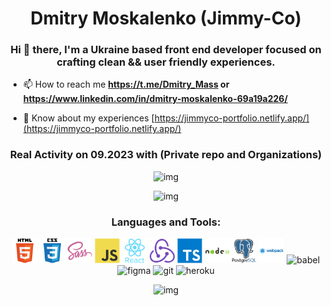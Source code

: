 <h1 align="center">Dmitry Moskalenko (Jimmy-Co)</h1>
<h3 align="center">Hi 👋 there, I'm a Ukraine based front end developer focused on crafting clean && user friendly experiences.</h3>

- 📫 How to reach me **https://t.me/Dmitry_Mass or https://www.linkedin.com/in/dmitry-moskalenko-69a19a226/**

- 📄 Know about my experiences [https://jimmyco-portfolio.netlify.app/](https://jimmyco-portfolio.netlify.app/)

<h3 align="center">Real Activity on 09.2023 with (Private repo and Organizations) </h3>
<p align="center"> <img src="https://i.postimg.cc/bNSY4hXD/2023-09-21-3.png" alt="img"
       /> </p>

<p align="center"> <img src="https://images.unsplash.com/photo-1554306274-f23873d9a26c?ixlib=rb-1.2.1&ixid=MnwxMjA3fDB8MHxwaG90by1wYWdlfHx8fGVufDB8fHx8&auto=format&fit=crop&w=2070&q=80" alt="img"
       /> </p>

<h3 align="center">Languages and Tools:</h3>
<p align="center"> <img src="https://raw.githubusercontent.com/devicons/devicon/master/icons/html5/html5-original-wordmark.svg"
      alt="html5" width="40" height="40" />
    <img src="https://raw.githubusercontent.com/devicons/devicon/master/icons/css3/css3-original-wordmark.svg"
      alt="css3" width="40" height="40" />
    <img src="https://raw.githubusercontent.com/devicons/devicon/master/icons/sass/sass-original.svg" alt="sass"
      width="40" height="40" />
    <img src="https://raw.githubusercontent.com/devicons/devicon/master/icons/javascript/javascript-original.svg"
      alt="javascript" width="40" height="40" />
    <img src="https://raw.githubusercontent.com/devicons/devicon/master/icons/react/react-original-wordmark.svg"
      alt="react" width="40" height="40" />
    <img src="https://raw.githubusercontent.com/devicons/devicon/master/icons/redux/redux-original.svg" alt="redux"
      width="40" height="40" />
    <img src="https://raw.githubusercontent.com/devicons/devicon/master/icons/typescript/typescript-original.svg"
      alt="typescript" width="40" height="40" />
    <img src="https://raw.githubusercontent.com/devicons/devicon/master/icons/nodejs/nodejs-original-wordmark.svg"
      alt="nodejs" width="40" height="40" />
    <img
      src="https://raw.githubusercontent.com/devicons/devicon/master/icons/postgresql/postgresql-original-wordmark.svg"
      alt="postgresql" width="40" height="40" />
    <img
      src="https://raw.githubusercontent.com/devicons/devicon/d00d0969292a6569d45b06d3f350f463a0107b0d/icons/webpack/webpack-original-wordmark.svg"
      alt="webpack" width="40" height="40" />
    <img src="https://www.vectorlogo.zone/logos/babeljs/babeljs-icon.svg" alt="babel" width="40" height="40" />
    <img src="https://www.vectorlogo.zone/logos/figma/figma-icon.svg" alt="figma" width="40" height="40" />
    <img src="https://www.vectorlogo.zone/logos/git-scm/git-scm-icon.svg" alt="git" width="40" height="40" />
    <img src="https://www.vectorlogo.zone/logos/heroku/heroku-icon.svg" alt="heroku" width="40" height="40" /> </p>
<p align="center"><img src="https://images.unsplash.com/photo-1627399270231-7d36245355a9?ixlib=rb-1.2.1&ixid=MnwxMjA3fDB8MHxwaG90by1wYWdlfHx8fGVufDB8fHx8&auto=format&fit=crop&w=774&q=80" alt="img" /></p>
